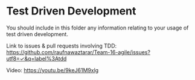 # Test Driven Development

You should include in this folder any information relating to your usage of test driven development.

Link to issues & pull requests involving TDD:
https://github.com/raufnawaztarar/Team-16-agile/issues?utf8=✓&q=label%3Atdd

Video:
https://youtu.be/9keJ61M9xlg
